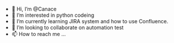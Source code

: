 - 👋 Hi, I’m @Canace
- 👀 I’m interested in python codeing
- 🌱 I’m currently learning JIRA system and how to use Confluence.
- 💞️ I’m looking to collaborate on automation test 
- 📫 How to reach me ...

<!---
Canace1/Canace1 is a ✨ special ✨ repository because its `README.md` (this file) appears on your GitHub profile.
You can click the Preview link to take a look at your changes.
--->
